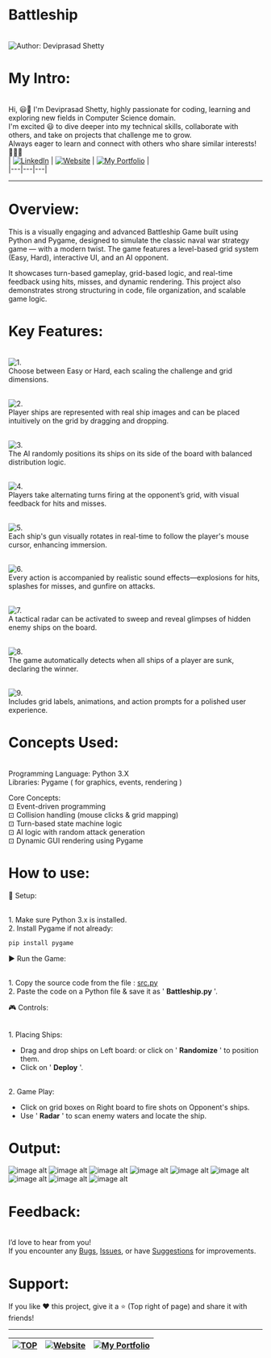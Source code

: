 # Battleship

<br> ![Author: Deviprasad Shetty](https://img.shields.io/badge/Author-💫_Deviprasad%20Shetty-000000?style=for-the-badge&labelColor=white)
<br> 


# My Intro:
<br> Hi, 😃👋 I'm Deviprasad Shetty, highly passionate for coding, learning and exploring new fields in Computer Science domain. 
<br> I'm excited 😃 to dive deeper into my technical skills, collaborate with others, and take on projects that challenge me to grow. 
<br> Always eager to learn and connect with others who share similar interests! 🤗🧑‍💻
<br> 
| [![LinkedIn](https://img.shields.io/badge/LinkedIn-%230077B5?style=for-the-badge&logo=LinkedIn&logoColor=white)](https://linkedin.com/in/deviprasad-shetty-4bba49313) | [![Website](https://img.shields.io/badge/Website-indigo?style=for-the-badge&logo=About.me&logoColor=white)](https://yourwebsite.com/) | [![My Portfolio](https://img.shields.io/badge/My_Portfolio-000?style=for-the-badge&logo=GitHub&logoColor=white)](https://github.com/DeviprasadShetty9833/My_Portfolio)  |                      
|---|---|---|
<br> 

---

# Overview:

This is a visually engaging and  advanced Battleship Game built using Python and Pygame, designed to simulate the classic naval war strategy game — with a modern twist. The game features a level-based grid system (Easy, Hard), interactive UI, and an AI opponent.

It showcases turn-based gameplay, grid-based logic, and real-time feedback using hits, misses, and dynamic rendering. This project also demonstrates strong structuring in code, file organization, and scalable game logic.

# Key Features:

<br> ![1.](https://img.shields.io/badge/1.-Two_Difficulty_Levels-34A853?style=for-the-badge&labelColor=white)
<br> Choose between Easy or Hard, each scaling the challenge and grid dimensions.

<br> ![2.](https://img.shields.io/badge/2.-Drag_and_Drop_Ship_Placement-34A853?style=for-the-badge&labelColor=white)
<br> Player ships are represented with real ship images and can be placed intuitively on the grid by dragging and dropping.

<br> ![3.](https://img.shields.io/badge/3.-AI_Ship_Deployment-34A853?style=for-the-badge&labelColor=white)
<br> The AI randomly positions its ships on its side of the board with balanced distribution logic.

<br> ![4.](https://img.shields.io/badge/4.-Turn_Based_Combat-34A853?style=for-the-badge&labelColor=white)
<br> Players take alternating turns firing at the opponent’s grid, with visual feedback for hits and misses.

<br> ![5.](https://img.shields.io/badge/5.-Dynamic_Gun_Turrets-34A853?style=for-the-badge&labelColor=white)
<br> Each ship's gun visually rotates in real-time to follow the player's mouse cursor, enhancing immersion.

<br> ![6.](https://img.shields.io/badge/6.-Advanced_Sound_System-34A853?style=for-the-badge&labelColor=white)
<br> Every action is accompanied by realistic sound effects—explosions for hits, splashes for misses, and gunfire on attacks.

<br> ![7.](https://img.shields.io/badge/7.-Radar_Scanning_System-34A853?style=for-the-badge&labelColor=white)
<br> A tactical radar can be activated to sweep and reveal glimpses of hidden enemy ships on the board.

<br> ![8.](https://img.shields.io/badge/8.-Victory_Detection-34A853?style=for-the-badge&labelColor=white)
<br> The game automatically detects when all ships of a player are sunk, declaring the winner.

<br> ![9.](https://img.shields.io/badge/9.-Smooth_UI_and_Visual_Feedback-34A853?style=for-the-badge&labelColor=white)
<br> Includes grid labels, animations, and action prompts for a polished user experience.


# Concepts Used:
<br> Programming Language: Python 3.X
<br> Libraries: Pygame ( for graphics, events, rendering )

Core Concepts:
<br> ⊡⁠ Event-driven programming
<br> ⊡⁠ Collision handling (mouse clicks & grid mapping)
<br> ⊡⁠ Turn-based state machine logic
<br> ⊡⁠ AI logic with random attack generation
<br> ⊡⁠ Dynamic GUI rendering using Pygame

# How to use:

🔧 Setup:

<br> 1. Make sure Python 3.x is installed.
<br> 2. Install Pygame if not already:
```python
pip install pygame
```

▶️ Run the Game:

<br> 1. Copy the source code from the file : [src.py](https://github.com/DeviprasadShetty9833/Battleship/blob/main/src.py)
<br> 2. Paste the code on a Python file & save it as ' **Battleship.py** '.

🎮 Controls:

<br> 1. Placing Ships: 
- Drag and drop ships on Left board: or click on ' **Randomize** ' to position them.
- Click on ' **Deploy** '.

<br> 2. Game Play:
- Click on grid boxes on Right board to fire shots on Opponent's ships.
- Use ' **Radar** ' to scan enemy waters and locate the ship.

# Output:

![image alt](https://github.com/DeviprasadShetty9833/Battleship/blob/7f64cdce732410e29d7448e6509bb08983752cfb/assets/Output/Output1.png)
![image alt](https://github.com/DeviprasadShetty9833/Battleship/blob/7f64cdce732410e29d7448e6509bb08983752cfb/assets/Output/Output2.png)
![image alt](https://github.com/DeviprasadShetty9833/Battleship/blob/7f64cdce732410e29d7448e6509bb08983752cfb/assets/Output/Output3.png)
![image alt](https://github.com/DeviprasadShetty9833/Battleship/blob/7f64cdce732410e29d7448e6509bb08983752cfb/assets/Output/Output4.png)
![image alt](https://github.com/DeviprasadShetty9833/Battleship/blob/7f64cdce732410e29d7448e6509bb08983752cfb/assets/Output/Output5.png)
![image alt](https://github.com/DeviprasadShetty9833/Battleship/blob/7f64cdce732410e29d7448e6509bb08983752cfb/assets/Output/Output6.png)
![image alt](https://github.com/DeviprasadShetty9833/Battleship/blob/7f64cdce732410e29d7448e6509bb08983752cfb/assets/Output/Output7.png)
![image alt](https://github.com/DeviprasadShetty9833/Battleship/blob/4fdccdae4b51129898d2950df69abbded73264cb/assets/Output/Output8.png)
![image alt](https://github.com/DeviprasadShetty9833/Battleship/blob/4fdccdae4b51129898d2950df69abbded73264cb/assets/Output/Output9.png)

# Feedback:
<br> I’d love to hear from you!
<br> If you encounter any [Bugs](https://github.com/DeviprasadShetty9833/Battleship/blob/main/Issue_Template/Bug_report.md), [Issues](https://github.com/DeviprasadShetty9833/Battleship/issues), or have [Suggestions](https://github.com/DeviprasadShetty9833/Battleship/blob/main/Issue_Template/Features_report.md) for improvements.


# Support:
If you like ❤️ this project, give it a ⭐ (Top right of page) and share it with friends!

---

| [![TOP](https://img.shields.io/badge/_🔺_-Navigate_to_TOP_↑_-blue?style=for-the-badge&labelColor=white)](#Overview) | [![Website](https://img.shields.io/badge/Back_to-Website-indigo?style=for-the-badge&logo=About.me&logoColor=white)](https://yourwebsite.com/) |[![My Portfolio](https://img.shields.io/badge/Back_to-My_Portfolio-000?style=for-the-badge&logo=GitHub&logoColor=white)](https://github.com/DeviprasadShetty9833/My_Portfolio) |
|---|---|---|


